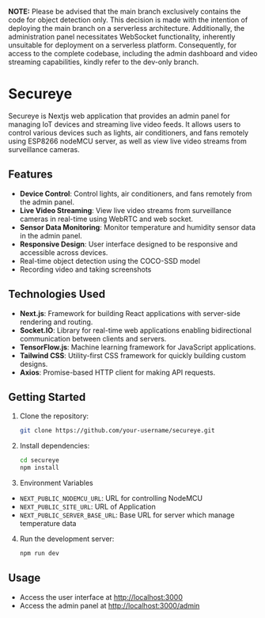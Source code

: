 **NOTE:** Please be advised that the main branch exclusively contains the code for object detection only. This decision is made with the intention of deploying the main branch on a serverless architecture. Additionally, the administration panel necessitates WebSocket functionality, inherently unsuitable for deployment on a serverless platform. Consequently, for access to the complete codebase, including the admin dashboard and video streaming capabilities, kindly refer to the dev-only branch.

# Secureye

Secureye is Nextjs web application that provides an admin panel for managing IoT devices and streaming live video feeds. It allows users to control various devices such as lights, air conditioners, and fans remotely using ESP8266 nodeMCU server, as well as view live video streams from surveillance cameras.

## Features

- **Device Control**: Control lights, air conditioners, and fans remotely from the admin panel.
- **Live Video Streaming**: View live video streams from surveillance cameras in real-time using WebRTC and web socket.
- **Sensor Data Monitoring**: Monitor temperature and humidity sensor data in the admin panel.
- **Responsive Design**: User interface designed to be responsive and accessible across devices.
- Real-time object detection using the COCO-SSD model
- Recording video and taking screenshots

## Technologies Used

- **Next.js**: Framework for building React applications with server-side rendering and routing.
- **Socket.IO**: Library for real-time web applications enabling bidirectional communication between clients and servers.
- **TensorFlow.js**: Machine learning framework for JavaScript applications.
- **Tailwind CSS**: Utility-first CSS framework for quickly building custom designs.
- **Axios**: Promise-based HTTP client for making API requests.

## Getting Started

1. Clone the repository:

   ```bash
   git clone https://github.com/your-username/secureye.git

   ```

2. Install dependencies:

   ```bash
   cd secureye
   npm install
   ```

3. Environment Variables

- `NEXT_PUBLIC_NODEMCU_URL`: URL for controlling NodeMCU
- `NEXT_PUBLIC_SITE_URL`: URL of Application
- `NEXT_PUBLIC_SERVER_BASE_URL`: Base URL for server which manage temperature data

4. Run the development server:

   ```bash
   npm run dev
   ```

## Usage

- Access the user interface at [http://localhost:3000](http://localhost:3000)
- Access the admin panel at [http://localhost:3000/admin](http://localhost:3000/admin)

